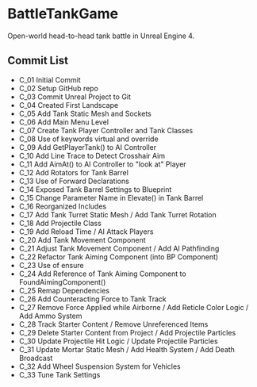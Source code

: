 # BattleTankGame
Open-world head-to-head tank battle in Unreal Engine 4.

## Commit List
* C_01 Initial Commit
* C_02 Setup GitHub repo
* C_03 Commit Unreal Project to Git
* C_04 Created First Landscape
* C_05 Add Tank Static Mesh and Sockets
* C_06 Add Main Menu Level
* C_07 Create Tank Player Controller and Tank Classes
* C_08 Use of keywords virtual and override
* C_09 Add GetPlayerTank() to AI Controller
* C_10 Add Line Trace to Detect Crosshair Aim
* C_11 Add AimAt() to AI Controller to "look at" Player
* C_12 Add Rotators for Tank Barrel
* C_13 Use of Forward Declarations
* C_14 Exposed Tank Barrel Settings to Blueprint
* C_15 Change Parameter Name in Elevate() in Tank Barrel
* C_16 Reorganized Includes
* C_17 Add Tank Turret Static Mesh / Add Tank Turret Rotation
* C_18 Add Projectile Class
* C_19 Add Reload Time / AI Attack Players
* C_20 Add Tank Movement Component
* C_21 Adjust Tank Movement Component / Add AI Pathfinding
* C_22 Refactor Tank Aiming Component (into BP Component)
* C_23 Use of ensure
* C_24 Add Reference of Tank Aiming Component to FoundAimingComponent()
* C_25 Remap Dependencies
* C_26 Add Counteracting Force to Tank Track
* C_27 Remove Force Applied while Airborne / Add Reticle Color Logic / Add Ammo System
* C_28 Track Starter Content / Remove Unreferenced Items
* C_29 Delete Starter Content from Project / Add Projectile Particles
* C_30 Update Projectile Hit Logic / Update Projectile Particles
* C_31 Update Mortar Static Mesh / Add Health System / Add Death Broadcast
* C_32 Add Wheel Suspension System for Vehicles
* C_33 Tune Tank Settings
